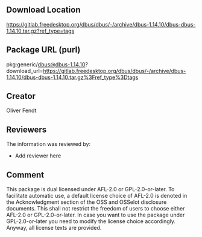 ## Download Location

https://gitlab.freedesktop.org/dbus/dbus/-/archive/dbus-1.14.10/dbus-dbus-1.14.10.tar.gz?ref_type=tags

## Package URL (purl)

pkg:generic/dbus@dbus-1.14.10?download_url=https://gitlab.freedesktop.org/dbus/dbus/-/archive/dbus-1.14.10/dbus-dbus-1.14.10.tar.gz%3Fref_type%3Dtags

## Creator

Oliver Fendt

## Reviewers

The information was reviewed by:

* Add reviewer here

## Comment

This package is dual licensed under AFL-2.0 or GPL-2.0-or-later. To facilitate automatic use, a default license choice of AFL-2.0 is denoted in the Acknowledgment section of the OSS and OSSelot disclosure documents. This shall not restrict the freedom of users to choose either AFL-2.0 or GPL-2.0-or-later. In case you want to use the package under GPL-2.0-or-later you need to modify the license choice accordingly. Anyway, all license texts are provided.